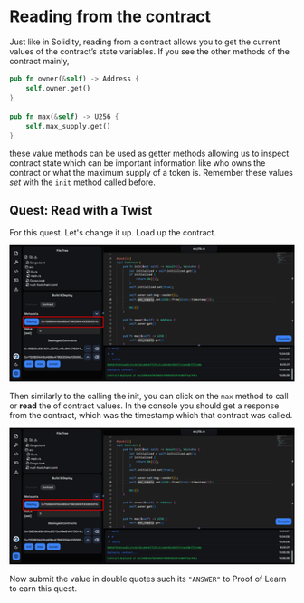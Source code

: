# Reading from the contract

Just like in Solidity, reading from a contract allows you to get the current values of the contract’s state variables. If you see the other methods of the contract mainly,

```rust
pub fn owner(&self) -> Address {
    self.owner.get()
}

pub fn max(&self) -> U256 {
    self.max_supply.get()
}
```

these value methods can be used as getter methods allowing us to inspect contract state which can be important information like who owns the contract or what the maximum supply of a token is. Remember these values *set* with the `init` method called before.

## Quest: Read with a Twist

For this quest. Let's change it up. Load up the contract.

![](https://raw.githubusercontent.com/POLearn/stylish-course-to-stylus/refs/heads/master/content/assets/images/variable_load.png)  


Then similarly to the calling the init, you can click on the `max` method to call or **read** the of contract values. In the console you should get a response from the contract, which was the timestamp which that contract was called.

![](https://raw.githubusercontent.com/POLearn/stylish-course-to-stylus/refs/heads/master/content/assets/images/variable_load.png)  

Now submit the value in double quotes such its `"ANSWER"` to Proof of Learn to earn this quest.

